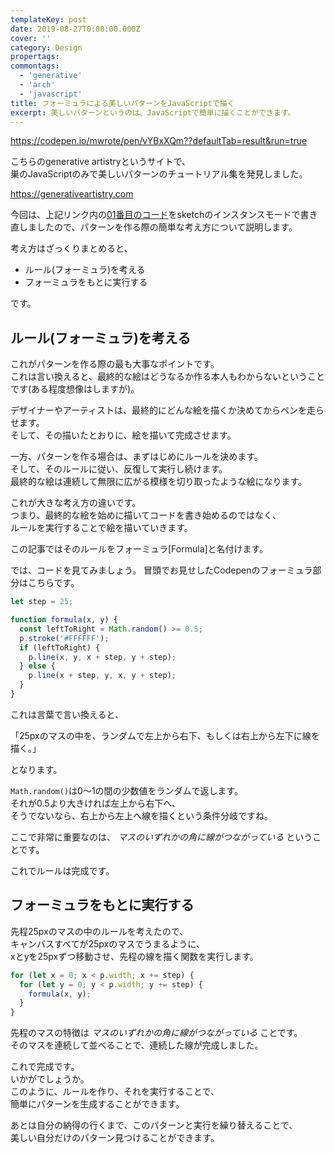 ```yaml
---
templateKey: post
date: 2019-08-27T0:00:00.000Z
cover: ''
category: Design
propertags:
commontags:
  - 'generative'
  - 'arch'
  - 'javascript'
title: フォーミュラによる美しいパターンをJavaScriptで描く
excerpt: 美しいパターンというのは、JavaScriptで簡単に描くことができます。
---
```

https://codepen.io/mwrote/pen/vYBxXQm??defaultTab=result&run=true

こちらのgenerative artistryというサイトで、<br>
巣のJavaScriptのみで美しいパターンのチュートリアル集を発見しました。

https://generativeartistry.com

今回は、上記リンク内の[01番目のコード](https://generativeartistry.com/tutorials/tiled-lines/)をsketchのインスタンスモードで書き直しましたので、パターンを作る際の簡単な考え方について説明します。

考え方はざっくりまとめると、

- ルール(フォーミュラ)を考える
- フォーミュラをもとに実行する

です。

## ルール(フォーミュラ)を考える

これがパターンを作る際の最も大事なポイントです。<br>
これは言い換えると、最終的な絵はどうなるか作る本人もわからないということです(ある程度想像はしますが)。

デザイナーやアーティストは、最終的にどんな絵を描くか決めてからペンを走らせます。<br>
そして、その描いたとおりに、絵を描いて完成させます。

一方、パターンを作る場合は、まずはじめにルールを決めます。<br>
そして、そのルールに従い、反復して実行し続けます。<br>
最終的な絵は連続して無限に広がる模様を切り取ったような絵になります。

これが大きな考え方の違いです。<br>
つまり、最終的な絵を始めに描いてコードを書き始めるのではなく、<br>
ルールを実行することで絵を描いていきます。

この記事ではそのルールをフォーミュラ[Formula]と名付けます。

では、コードを見てみましょう。
冒頭でお見せしたCodepenのフォーミュラ部分はこちらです。

```js
let step = 25;

function formula(x, y) {
  const leftToRight = Math.random() >= 0.5;
  p.stroke('#FFFFFF');
  if (leftToRight) {
    p.line(x, y, x + step, y + step);
  } else {
    p.line(x + step, y, x, y + step);
  }
}
```

これは言葉で言い換えると、

「25pxのマスの中を、ランダムで左上から右下、もしくは右上から左下に線を描く。」

となります。

``Math.random()``は0〜1の間の少数値をランダムで返します。<br>
それが0.5より大きければ左上から右下へ、<br>
そうでないなら、右上から左上へ線を描くという条件分岐ですね。

ここで非常に重要なのは、
*マスのいずれかの角に線がつながっている*
ということです。

これでルールは完成です。

## フォーミュラをもとに実行する

先程25pxのマスの中のルールを考えたので、<br>
キャンバスすべてが25pxのマスでうまるように、<br>
xとyを25pxずつ移動させ、先程の線を描く関数を実行します。

```js
for (let x = 0; x < p.width; x += step) {
  for (let y = 0; y < p.width; y += step) {
    formula(x, y);
  }
}
```

先程のマスの特徴は *マスのいずれかの角に線がつながっている* ことです。<br>
そのマスを連続して並べることで、連続した線が完成しました。

これで完成です。<br>
いかがでしょうか。<br>
このように、ルールを作り、それを実行することで、<br>
簡単にパターンを生成することができます。<br>

あとは自分の納得の行くまで、このパターンと実行を繰り替えることで、<br>
美しい自分だけのパターン見つけることができます。
